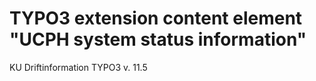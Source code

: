 TYPO3 extension content element "UCPH system status information"
==============================================================

KU Driftinformation
TYPO3 v. 11.5
